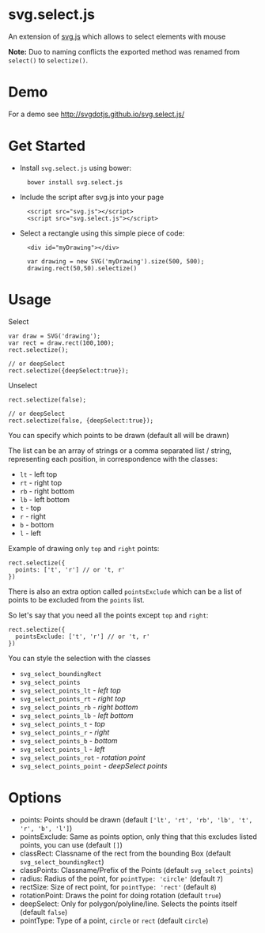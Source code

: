 svg.select.js
=============

An extension of [svg.js](https://github.com/svgdotjs/svg.js) which allows to select elements with mouse

**Note:** Duo to naming conflicts the exported method was renamed from `select()` to `selectize()`.

# Demo

For a demo see http://svgdotjs.github.io/svg.select.js/

# Get Started

- Install `svg.select.js` using bower:

		bower install svg.select.js

- Include the script after svg.js into your page

		<script src="svg.js"></script>
		<script src="svg.select.js"></script>

- Select a rectangle using this simple piece of code:

		<div id="myDrawing"></div>

		var drawing = new SVG('myDrawing').size(500, 500);
		drawing.rect(50,50).selectize()

# Usage

Select

    var draw = SVG('drawing');
	var rect = draw.rect(100,100);
    rect.selectize();

	// or deepSelect
	rect.selectize({deepSelect:true});

Unselect

    rect.selectize(false);

	// or deepSelect
	rect.selectize(false, {deepSelect:true});

You can specify which points to be drawn (default all will be drawn)

The list can be an array of strings or a comma separated list / string, representing each position, in correspondence with the classes:

* `lt` - left top
* `rt` - right top
* `rb` - right bottom
* `lb` - left bottom
* `t` - top
* `r` - right
* `b` - bottom
* `l` - left

Example of drawing only `top` and `right` points:

    rect.selectize({
      points: ['t', 'r'] // or 't, r'
    })

There is also an extra option called `pointsExclude` which can be a list of points to be excluded from the `points` list.

So let's say that you need all the points except `top` and `right`:

    rect.selectize({
      pointsExclude: ['t', 'r'] // or 't, r'
    })

You can style the selection with the classes

- `svg_select_boundingRect`
- `svg_select_points`
- `svg_select_points_lt` - *left top*
- `svg_select_points_rt` - *right top*
- `svg_select_points_rb` - *right bottom*
- `svg_select_points_lb` - *left bottom*
- `svg_select_points_t`  - *top*
- `svg_select_points_r`  - *right*
- `svg_select_points_b`  - *bottom*
- `svg_select_points_l`  - *left*
- `svg_select_points_rot` - *rotation point*
- `svg_select_points_point` - *deepSelect points*


# Options

- points: Points should be drawn (default `['lt', 'rt', 'rb', 'lb', 't', 'r', 'b', 'l']`)
- pointsExclude: Same as points option, only thing that this excludes listed points, you can use (default `[]`)
- classRect: Classname of the rect from the bounding Box (default `svg_select_boundingRect`)
- classPoints: Classname/Prefix of the Points (default `svg_select_points`)
- radius: Radius of the point, for `pointType: 'circle'` (default `7`)
- rectSize: Size of rect point, for `pointType: 'rect'` (default `8`)
- rotationPoint: Draws the point for doing rotation (default `true`)
- deepSelect: Only for polygon/polyline/line. Selects the points itself (default `false`)
- pointType: Type of a point, `circle` or `rect` (default `circle`)